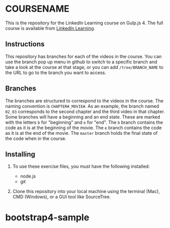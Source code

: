 # COURSENAME

This is the repository for the LinkedIn Learning course on Gulp.js 4. The full course is available from [LinkedIn Learning](https://www.linkedin.com/learning/instructors/ray-villalobos).

## Instructions

This repository has branches for each of the videos in the course. You can use the branch pop up menu in github to switch to a specific branch and take a look at the course at that stage, or you can add `/tree/BRANCH_NAME` to the URL to go to the branch you want to access.

## Branches

The branches are structured to correspond to the videos in the course. The naming convention is `CHAPTER#_MOVIE#`. As an example, the branch named `02_03` corresponds to the second chapter and the third video in that chapter.
Some branches will have a beginning and an end state. These are marked with the letters `b` for "beginning" and `e` for "end". The `b` branch contains the code as it is at the beginning of the movie. The `e` branch contains the code as it is at the end of the movie. The `master` branch holds the final state of the code when in the course.

## Installing

1. To use these exercise files, you must have the following installed:

   - node.js
   - git

2. Clone this repository into your local machine using the terminal (Mac), CMD (Windows), or a GUI tool like SourceTree.
# bootstrap4-sample
